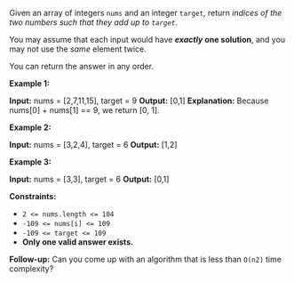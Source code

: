 Given an array of integers `nums` and an integer `target`, return _indices of the two numbers such that they add up to `target`_.

You may assume that each input would have **_exactly_ one solution**, and you may not use the _same_ element twice.

You can return the answer in any order.

**Example 1:**


**Input:** nums = [2,7,11,15], target = 9
**Output:** [0,1]
**Explanation:** Because nums[0] + nums[1] == 9, we return [0, 1].

**Example 2:**


**Input:** nums = [3,2,4], target = 6
**Output:** [1,2]

**Example 3:**


**Input:** nums = [3,3], target = 6
**Output:** [0,1]

**Constraints:**

* `2 <= nums.length <= 104`
* `-109 <= nums[i] <= 109`
* `-109 <= target <= 109`
* **Only one valid answer exists.**

**Follow-up:** Can you come up with an algorithm that is less than `O(n2)` time complexity?